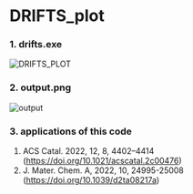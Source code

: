 # DRIFTS_plot
### **1. drifts.exe**
![DRIFTS_PLOT](https://user-images.githubusercontent.com/25687036/154058040-5935b51c-27b3-465e-921e-129184d46916.gif)

### **2. output.png**
![output](https://user-images.githubusercontent.com/25687036/154058125-1c775051-e35c-42af-8b7d-1361c83938fe.png)

### **3. applications of this code**
1. ACS Catal. 2022, 12, 8, 4402–4414 (https://doi.org/10.1021/acscatal.2c00476)   
2. J. Mater. Chem. A, 2022, 10, 24995-25008 (https://doi.org/10.1039/d2ta08217a)
